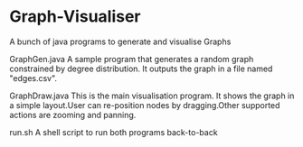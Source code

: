 # Graph-Visualiser
A bunch of java programs to generate and visualise Graphs

GraphGen.java
    A sample program that generates a random graph constrained by degree distribution. It outputs the graph in a file named "edges.csv".

GraphDraw.java
    This is the main visualisation program. It shows the graph in a simple layout.User can re-position nodes by dragging.Other supported actions are zooming and panning.
  
run.sh
    A shell script to run both programs back-to-back
